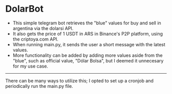 # DolarBot

- This simple telegram bot retrieves the "blue" values for buy and sell in argentina via the dolarsi API.
- It also gets the price of 1 USDT in ARS in Binance's P2P platform, using the criptoya.com API.
- When running main.py, it sends the user a short message with the latest values.
- More functionality can be added by adding more values aside from the "blue", such as official value, "Dólar Bolsa", but I deemed it unnecesary for my use case.
---
There can be many ways to utilize this; I opted to set up a cronjob and periodically run the main.py file.
